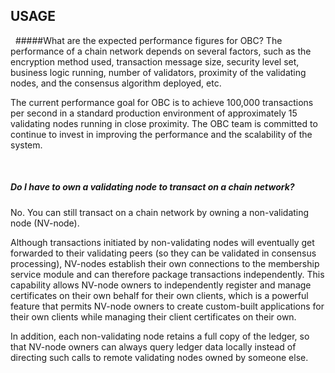 ## USAGE

&nbsp;
#####What are the expected performance figures for OBC?
The performance of a chain network depends on several factors, such as the encryption method used, transaction message size, security level set, business logic running, number of validators, proximity of the validating nodes, and the consensus algorithm deployed, etc.

The current performance goal for OBC is to achieve 100,000 transactions per second in a standard production environment of approximately 15 validating nodes running in close proximity. The OBC team is committed to continue to invest in improving the performance and the scalability of the system.

&nbsp;
##### Do I have to own a validating node to transact on a chain network? 
No. You can still transact on a chain network by owning a non-validating node (NV-node). 

Although transactions initiated by non-validating nodes will eventually get forwarded to their validating peers (so they can be validated in consensus processing), NV-nodes establish their own connections to the membership service module and can therefore package transactions independently. This capability allows NV-node owners to independently register and manage certificates on their own behalf for their own clients, which is a powerful feature that permits NV-node owners to create custom-built applications for their own clients while managing their client certificates on their own.

In addition, each non-validating node retains a full copy of the ledger, so that NV-node owners can always query ledger data locally instead of directing such calls to remote validating nodes owned by someone else.
